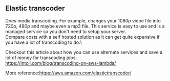 ## Elastic transcoder
Does media transcoding. For example, changes your 1080p vidoe file into 720p, 480p and maybe even a mp3 file. This service is easy to use and is a managed service so you don't need to setup your server.\
Compare costs with a self hosted solution as it can get quite expensive if you have a lot of transcoding to do.\

Checkout this article about how you can use alternate services and save a lot of money for transcoding jobs:\
https://intoli.com/blog/transcoding-on-aws-lambda/

More reference:https://aws.amazon.com/elastictranscoder/
